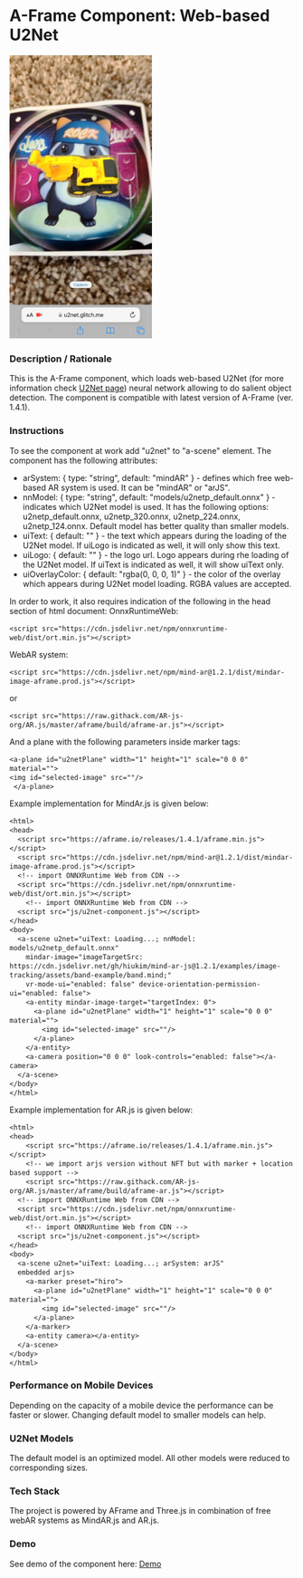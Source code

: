 # A-Frame Component: Web-based U2Net
<img alt="Screenshot" src="img/screenshot.jpg" height="500">

### **Description / Rationale**
This is the A-Frame component, which loads web-based U2Net (for more information check <a href="https://github.com/xuebinqin/U-2-Net">U2Net page</a>) neural network allowing to do salient object detection. The component is compatible with latest version of A-Frame (ver. 1.4.1).   

### **Instructions**
To see the component at work add "u2net" to "a-scene" element. The component has the following attributes: 
* arSystem: { type: "string", default: "mindAR" } - defines which free web-based AR system is used. It can be  "mindAR" or "arJS".
* nnModel: { type: "string", default: "models/u2netp_default.onnx" } - indicates which U2Net model is used. It has the following options: u2netp_default.onnx, u2netp_320.onnx, u2netp_224.onnx, u2netp_124.onnx. Default model has better quality than smaller models.  
* uiText: { default: "" } - the text which appears during the loading of the U2Net model. If uiLogo is indicated as well, it will only show this text.
* uiLogo: { default: "" } - the logo url. Logo appears during rhe loading of the U2Net model. If uiText is indicated as well, it will show uiText only. 
* uiOverlayColor: { default: "rgba(0, 0, 0, 1)" } - the color of the overlay which appears during U2Net model loading. RGBA values are accepted.

In order to work, it also requires indication of the following in the head section of html document:
OnnxRuntimeWeb: 
```
<script src="https://cdn.jsdelivr.net/npm/onnxruntime-web/dist/ort.min.js"></script>
```
WebAR system: 
```
<script src="https://cdn.jsdelivr.net/npm/mind-ar@1.2.1/dist/mindar-image-aframe.prod.js"></script> 
```
or  
```
<script src="https://raw.githack.com/AR-js-org/AR.js/master/aframe/build/aframe-ar.js"></script>
```
And a plane with the following parameters inside marker tags:
```
<a-plane id="u2netPlane" width="1" height="1" scale="0 0 0" material="">
<img id="selected-image" src=""/>
 </a-plane>
```  
Example implementation for MindAr.js is given below:
```
<html>
<head>
  <script src="https://aframe.io/releases/1.4.1/aframe.min.js"></script>
  <script src="https://cdn.jsdelivr.net/npm/mind-ar@1.2.1/dist/mindar-image-aframe.prod.js"></script>
  <!-- import ONNXRuntime Web from CDN -->
  <script src="https://cdn.jsdelivr.net/npm/onnxruntime-web/dist/ort.min.js"></script>
    <!-- import ONNXRuntime Web from CDN -->
  <script src="js/u2net-component.js"></script>
</head>
<body> 
  <a-scene u2net="uiText: Loading...; nnModel: models/u2netp_default.onnx"
    mindar-image="imageTargetSrc: https://cdn.jsdelivr.net/gh/hiukim/mind-ar-js@1.2.1/examples/image-tracking/assets/band-example/band.mind;"
    vr-mode-ui="enabled: false" device-orientation-permission-ui="enabled: false">
    <a-entity mindar-image-target="targetIndex: 0">
      <a-plane id="u2netPlane" width="1" height="1" scale="0 0 0" material="">
        <img id="selected-image" src=""/>
      </a-plane>
    </a-entity>
    <a-camera position="0 0 0" look-controls="enabled: false"></a-camera>
  </a-scene>
</body>
</html>
```
Example implementation for AR.js is given below:
```
<html>
<head>
    <script src="https://aframe.io/releases/1.4.1/aframe.min.js"></script>
    <!-- we import arjs version without NFT but with marker + location based support -->
    <script src="https://raw.githack.com/AR-js-org/AR.js/master/aframe/build/aframe-ar.js"></script>
  <!-- import ONNXRuntime Web from CDN -->
  <script src="https://cdn.jsdelivr.net/npm/onnxruntime-web/dist/ort.min.js"></script>
    <!-- import ONNXRuntime Web from CDN -->
  <script src="js/u2net-component.js"></script>
</head>
<body> 
  <a-scene u2net="uiText: Loading...; arSystem: arJS"
  embedded arjs>
    <a-marker preset="hiro">
      <a-plane id="u2netPlane" width="1" height="1" scale="0 0 0" material="">
        <img id="selected-image" src=""/>
      </a-plane>
    </a-marker>
    <a-entity camera></a-entity>
  </a-scene>
</body>
</html>
```
### **Performance on Mobile Devices**
Depending on the capacity of a mobile device the performance can be faster or slower. Changing default model to smaller models can help.   

### **U2Net Models**
The default model is an optimized model. All other models were reduced to corresponding sizes.
 
### **Tech Stack**
The project is powered by AFrame and Three.js in combination of free webAR systems as MindAR.js and AR.js.  

### **Demo**
See demo of the component here: [Demo](https://u2net.glitch.me/)
